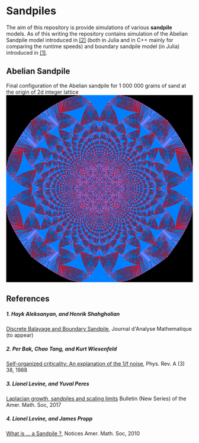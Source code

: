 # Sandpiles

The aim of this repository is provide simulations of various **sandpile** models.
As of this writing the repository contains simulation of the Abelian Sandpile model introduced in <a href="#ref-BTW">[2]</a> (both in Julia and in C++ mainly for comparing the runtime speeds) and boundary sandpile model (in Julia) introduced in <a href="#ref-AS">[1]</a>.

## Abelian Sandpile


Final configuration of the Abelian sandpile for 1 000 000 grains of sand at the origin of 2d integer lattice
![Abelian Sandpile with 1 million grains of sand](https://github.com/hayk314/Sandpiles/blob/master/C%2B%2B/AbelSand/Debug/Abel1000000.png)


## References

<h5 id="ref-AS">1. Hayk Aleksanyan, and Henrik Shahgholian</h5> 

[Discrete Balayage and Boundary Sandpile](https://arxiv.org/abs/1607.01525), Journal d'Analyse Mathematique (to appear) 

<h5 id="ref-BTW">2. Per Bak, Chao Tang, and Kurt Wiesenfeld</h5>

[Self-organized criticality: An explanation of the 1/f noise](https://journals.aps.org/prl/abstract/10.1103/PhysRevLett.59.381), Phys. Rev. A (3) 38, 1988

<h5 id="ref-LPer">3. Lionel Levine, and Yuval Peres</h5>

[Laplacian growth, sandpiles and scaling limits](https://arxiv.org/abs/1611.00411) Bulletin (New Series) of the Amer. Math. Soc, 2017

<h5 id="ref-LProp">4. Lionel Levine, and James Propp</h5>

[What is ... a Sandpile ?](https://www.ams.org/notices/201008/rtx100800976p.pdf), Notices Amer. Math. Soc, 2010

